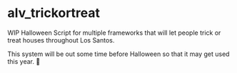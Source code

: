 # alv_trickortreat
WIP Halloween Script for multiple frameworks that will let people trick or treat houses throughout Los Santos.

This system will be out some time before Halloween so that it may get used this year. 🤷
